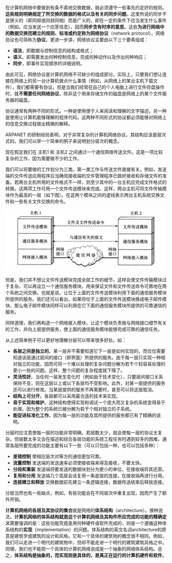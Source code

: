 在计算机网络中要做到有条不紊地交换数据，就必须遵守一些事先约定好的规则。**这些规则明确规定了所交换的数据的格式以及有关的同步问题**。这里所说的同步不是狭义的（即同频或同频同相）而是广义的，即在一定的条件下应当发生什么事件（例如，应当发送一个应答信息），因而**同步含有时序的意思**。这些**为进行网络中的数据交换而建立的规则、标准或约定称为网络协议**（network protocol）。网络协议也可简称为**协议**。更进一步讲，网络协议主要由以下三个要素组成：

- **语法**，即数据与控制信息的结构或格式；
- **语义**，即需要发出何种控制信息，完成何种动作以及作出何种响应；
- **同步**，即事件实现顺序的详细说明。

由此可见，网络协议是计算机网络不可缺少的组成部分。实际上，只要我们想让连接在网络上的另一台计算机做点什么事情（例如，从网络上的某台主机下载文件），我们都需要有协议。但是当我们经常在自己的个人电脑上进行文件存盘操作时，就**不需要任何网络协议**，除非这个用来存储文件的磁盘是网络上的某个文件服务器的磁盘。

协议通常有两种不同的形式。一种是使用便于人来阅读和理解的文字描述。另一种是使用让计算机能够理解的程序代码。这两种不同形式的协议都必须能够对网络上的信息交换过程做出精确的解释。

ARPANET 的研制经验表明，对于非常复杂的计算机网络协议，其结构应该是层次式的。我们可以举一个简单的例子来说明划分层次的概念。

现在假定我们在 主机1 和 主机2 之间通过一个通信网络传送文件。这是一项比较复杂的工作，因为需要做不少的工作。

我们可以将要做的工作划分为三类。第一类工作与传送文件直接有关。例如，发送端的文件传送应用程序应当确信接收端的文件管理程序已做好接收和存储文件的准备。若两台主机所用的文件格式不一样，则至少其中的一台主机应完成文件格式的转换。这两项工作可用一个文件传送模块来完成。这样，两台主机可将文件传输模块作为最高的一层（如下图）。在这两个模块之间的虚线表示两台主机系统交换文件和一些有关文件交换的命令。

![划分层次的举例](../../assets/images/1.7.201.png)

但是，我们并不想让文件传送模块完成全部工作的细节，这样会使文件传输模块过于复杂。可以再设立一个通信服务模块，用来保证文件和文件传送命令可靠地在两个系统之间交换。也就是说，让位于上面的文件传送模块利用下面的通信服务模块所提供的服务。我们还可以看出，如果将位于上面的文件传送模块换成电子邮件模块，那么电子邮件模块同样可以利用在它下面的通信服务模块所提供的可靠通信的服务。

同样道理，我们再构造一个网络接入模块，让这个模块负责做与网络接口细节有关的工作，并向上层提供服务，使上面的通信服务模块能够完成可靠的通信任务。

从上述简单例子可以更好地理解分层可以带来很多好处。如：

- **各层之间是独立的**。某一层并不需要知道它下一层是如何实现的，而仅仅需要知道该层通过层间的接口（即界面）所提供的服务。由于每一层只实现一种相对独立的功能，因而可将一个难以处理的复杂问题分解为若干个较容易处理的更小一些的问题。这样，整个问题的复杂程度就下降了。
- **灵活性好**。当任何一层发生变化时（例如由于技术变化），只要层间接口关系保持不变，则在这层以上或以下各层均不受影响。此外，对某一层提供的服务还可以进行修改。当某层提供的服务不再需要时，甚至可以将这层取消。
- **结构上可分开**。各层都可以采用最合适的技术来实现。
- **易于实现和维护**。这种结构使得实现和调试一个庞大而又复杂的系统变得易于处理，因为整个的系统已被分解为若干个相对独立的子系统。
- **能促进标准化工作**。因为每一层的功能及其所提供的服务都已有了精确的说明。

分层时应注意使每一层的功能非常明确。若层数太少，就会使每一层的协议太复杂。但层数太多又会在描述和综合各层功能的系统工程任务时遇到较多的困难。通常各层所要完成的功能主要有以下一些（可以只包括一种，也可以包括多种）：

- **差错控制**  使相应层次对等方的通信更加可靠。
- **流量控制**  发送端的发送速率必须使接收端来得及接收，不要太快。
- **分段和重装**    发送端将要发送的数据块划分为更小的单位，在接收端将其还原。
- **复用和分用**    发送端几个高层会话复用一条底层的连接，在接收端再进行分用。
- **连接建立和释放**    交换数据前先建立一条逻辑连接，数据传送结束后释放连接。

分层当然也有一些缺点，例如，有些功能会在不同层次中重复出现，因而产生了额外开销。

**计算机网络的各层及其协议的集合**就是网络的**体系结构**（architecture）。换种说法，**计算机网络的体系结构就是这个计算机网络及其构件所应完成的功能的精确定义**需要强调的是：这些功能究竟是用何种硬件或软件完成的，则是一个遵循这种体系结构的**实现**（implementation）的问题。体系结构的英文名词architecture的原意是建筑学或建筑的设计和风格。它和一个具体的建筑物的概念很不相同。例如，我们可以走进一个明代的建筑物中，但却不能走进一个明代的建筑建筑风格之中。同理，我们也不能把一个具体的计算机网络说成是一个抽象的网络体系结构。总之，**体系结构是抽象的，而实现则是具体的，是真正在运行的计算机硬件和软件**。